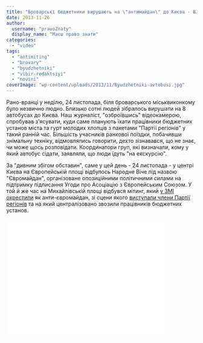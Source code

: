 ```yaml
---
title: "Броварські бюджетники вирушають на \"антимайдан\" до Києва - ВІДЕО"
date: 2013-11-26
author: 
  username: "pravoZnaty"
  display_name: "Маєш право знати"
categories: 
  - "video"
tags: 
  - "antimiting"
  - "brovary"
  - "byudzhetniki"
  - "vibir-redaktsiyi"
  - "novini"
coverImage: "wp-content/uploads/2013/11/Byudzhetniki-avtobusi.jpg"
---
```


Рано-вранці у неділю, 24 листопада, біля броварського міськвиконкому було незвично людно. Близько сотні людей зібралось вирушати на 8 автобусах до Києва. Наш журналіст, "озброївшись" відеокамерою, спробував з'ясувати, куди саме планують їхати працівники бюджетних установ міста та гурт молодих хлопців з пакетами "Партії регіонів" у такий ранній час. Більшість учасників ранкової поїздки, побачивши знімальну техніку, відмовлялись говорити, дехто зізнавався, що не знає, чи може щось розповідати. Координатори груп, які визначали, кому у який автобус сідати, заявляли, що люди їдуть "на екскурсію".

За "дивним збігом обставин", саме у цей день - 24 листопада - у центрі Києва на Європейській площі відбулось Народне Віче під назвою "Євромайдан", організоване опозиційними політичними силами на підтримку підписання Угоди про Асоціацію з Європейським Союзом. У той й же час на Михайлівській площі відбувся мітинг, який [у ЗМІ охрестили](http://www.pravda.com.ua/news/2013/11/24/7002847/) як анти-євромайдан, зі сцени якого [виступали члени Партії регіонів](http://fakty.ictv.ua/ua/index/read-news/id/1494631) та на який централізовано звозили працівників бюджетних установ.

<iframe src="//www.youtube.com/embed/_lX2jxHqc8k" height="315" width="420" allowfullscreen frameborder="0"></iframe>
